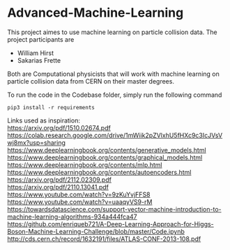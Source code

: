 # Advanced-Machine-Learning

This project aimes to use machine learning on particle collision data.
The project participants are 
* William Hirst 
* Sakarias Frette

Both are Computational physicists that will work with machine learning on 
particle collision data from CERN on their master degrees. 

To run the code in the Codebase folder, simply run the following command
```
pip3 install -r requirements
```



Links used as inspiration: <br /> 
https://arxiv.org/pdf/1510.02674.pdf <br /> 
https://colab.research.google.com/drive/1mWiik2pZVlxhU5fHXc9c3IcJVsVwj8mx?usp=sharing <br /> 
https://www.deeplearningbook.org/contents/generative_models.html <br /> 
https://www.deeplearningbook.org/contents/graphical_models.html <br /> 
https://www.deeplearningbook.org/contents/mlp.html <br /> 
https://www.deeplearningbook.org/contents/autoencoders.html <br /> 
https://arxiv.org/pdf/2112.02309.pdf <br /> 
https://arxiv.org/pdf/2110.13041.pdf <br /> 
https://www.youtube.com/watch?v=9zKuYvjFFS8 <br /> 
https://www.youtube.com/watch?v=uaaqyVS9-rM <br /> 
https://towardsdatascience.com/support-vector-machine-introduction-to-machine-learning-algorithms-934a444fca47 <br /> 
https://github.com/enriqueb721/A-Deep-Learning-Approach-for-Higgs-Boson-Machine-Learning-Challenge/blob/master/Code.ipynb <br /> 
http://cds.cern.ch/record/1632191/files/ATLAS-CONF-2013-108.pdf <br /> 
